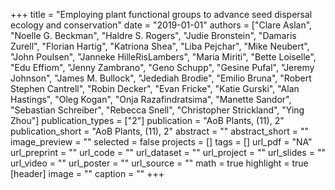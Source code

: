 +++
title = "Employing plant functional groups to advance seed dispersal ecology and conservation"
date = "2019-01-01"
authors = ["Clare Aslan", "Noelle G. Beckman", "Haldre S. Rogers", "Judie Bronstein", "Damaris Zurell", "Florian Hartig", "Katriona Shea", "Liba Pejchar", "Mike Neubert", "John Poulsen", "Janneke HilleRisLambers", "Maria Miriti", "Bette Loiselle", "Edu Effiom", "Jenny Zambrano", "Geno Schupp", "Gesine Pufal", "Jeremy Johnson", "James M. Bullock", "Jedediah Brodie", "Emilio Bruna", "Robert Stephen Cantrell", "Robin Decker", "Evan Fricke", "Katie Gurski", "Alan Hastings", "Oleg Kogan", "Onja Razafindratsima", "Manette Sandor", "Sebastian Schreiber", "Rebecca Snell", "Christopher Strickland", "Ying Zhou"]
publication_types = ["2"]
publication = "AoB Plants, (11), 2"
publication_short = "AoB Plants, (11), 2"
abstract = ""
abstract_short = ""
image_preview = ""
selected = false
projects = []
tags = []
url_pdf = "NA"
url_preprint = ""
url_code = ""
url_dataset = ""
url_project = ""
url_slides = ""
url_video = ""
url_poster = ""
url_source = ""
math = true
highlight = true
[header]
image = ""
caption = ""
+++
